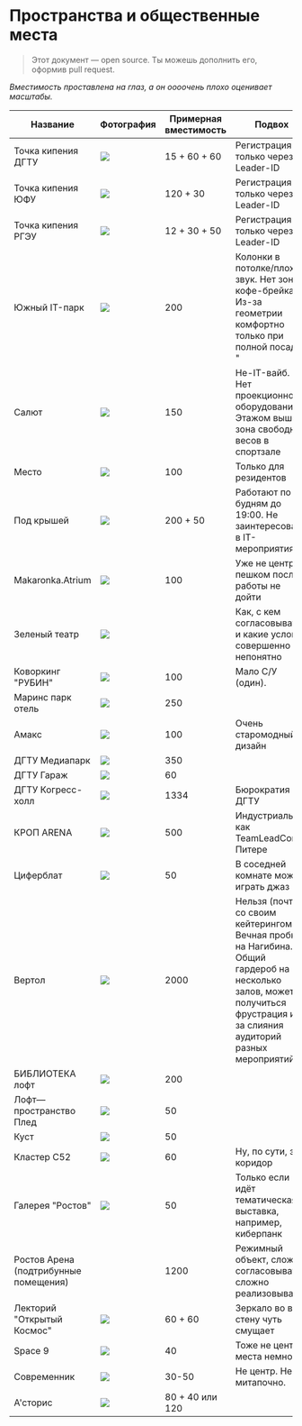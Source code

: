 # Пространства и общественные места
> Этот документ — open source. Ты можешь дополнить его, оформив pull request.

 *Вместимость проставлена на глаз, а он оооочень плохо оценивает масштабы.*
 
| Название  |Фотография   |Примерная вместимость   |Подвох   | Ссылка  |
| ------------ | ------------ | ------------ | ------------ | ------------ |
|Точка кипения ДГТУ|[![](https://sun9-60.userapi.com/c851428/v851428011/12cd30/-C2Amek1ciw.jpg)](https://sun9-60.userapi.com/c851428/v851428011/12cd30/-C2Amek1ciw.jpg)|15 + 60 + 60 |Регистрация только через Leader-ID |https://vk.com/club181997642 |
|Точка кипения ЮФУ|[![](https://admin.leader-id.ru/files/point_hall_image/239/239.png?h=44a4af167739b2b9a03d2bbc07642086)](https://admin.leader-id.ru/files/point_hall_image/239/239.png?h=44a4af167739b2b9a03d2bbc07642086)|120 + 30 |Регистрация только через Leader-ID |https://vk.com/tksfedu |
|Точка кипения РГЭУ |[![](https://sun9-26.userapi.com/c858024/v858024828/b1f7f/MFg8AydA-tI.jpg)](https://sun9-26.userapi.com/c858024/v858024828/b1f7f/MFg8AydA-tI.jpg)|12 + 30 + 50 |Регистрация только через Leader-ID |https://vk.com/public187676696 |
|Южный IT-парк |[![](https://scontent-arn2-1.xx.fbcdn.net/v/t1.0-9/51457120_1478473545627037_5523626103580655616_o.jpg?_nc_cat=111&_nc_oc=AQkOTJ4eRqcicUhcjtkjL0GP_Z4TSflfkYYEJD4bc8XtnaiP9OnJrHIAyL1zh7pgG8g&_nc_ht=scontent-arn2-1.xx&oh=56b5fbf1ef8c334e422a6ffc785d8e4b&oe=5E1B1AE3)](https://scontent-arn2-1.xx.fbcdn.net/v/t1.0-9/51457120_1478473545627037_5523626103580655616_o.jpg?_nc_cat=111&_nc_oc=AQkOTJ4eRqcicUhcjtkjL0GP_Z4TSflfkYYEJD4bc8XtnaiP9OnJrHIAyL1zh7pgG8g&_nc_ht=scontent-arn2-1.xx&oh=56b5fbf1ef8c334e422a6ffc785d8e4b&oe=5E1B1AE3)|200 |Колонки в потолке/плохой звук. Нет зоны кофе-брейка. Из-за геометрии комфортно только при полной посадке "|https://vk.com/southitpark |
|Салют |[![](https://sun9-44.userapi.com/c851216/v851216965/1b51a4/fsTcGo8AgE4.jpg)](https://sun9-44.userapi.com/c851216/v851216965/1b51a4/fsTcGo8AgE4.jpg)|150 |Не-IT-вайб. Нет проекционного оборудования. Этажом выше зона свободных весов в спортзале |https://vk.com/salutspace |
|Место |[![](https://irs2.4sqi.net/img/general/width960/11722090_WIHEWIsepvW2bguHt4bSDYXw_IYKSCxNF9a0V4LREGE.jpg)](https://irs2.4sqi.net/img/general/width960/11722090_WIHEWIsepvW2bguHt4bSDYXw_IYKSCxNF9a0V4LREGE.jpg)|100 |Только для резидентов |https://vk.com/mestocc |
|Под крышей |[![](https://static.smartafisha.ru/photo/hall/25/30/25309.jpg)](https://static.smartafisha.ru/photo/hall/25/30/25309.jpg)|200 + 50 |Работают по будням до 19:00. Не заинтересованы в IT-мероприятиях | https://vk.com/coworking_undertheroof |
|Makaronka.Atrium |[![](https://sun9-8.userapi.com/c851236/v851236097/1d04c4/RIEAmNOKbqY.jpg)](https://sun9-8.userapi.com/c851236/v851236097/1d04c4/RIEAmNOKbqY.jpg)|100 |Уже не центр, пешком после работы не дойти |https://vk.com/makaratrium |
|Зеленый театр |[![](https://privet-rostov.ru/uploads/posts/2019-08/thumbs/1566477402_tele2_fest_kino-1.jpg)](https://privet-rostov.ru/uploads/posts/2019-08/thumbs/1566477402_tele2_fest_kino-1.jpg)||Как, с кем согласовывать и какие условия совершенно непонятно| |
|Коворкинг "РУБИН" |[![](https://sun9-25.userapi.com/c853424/v853424445/11a051/PgQn8po_IyQ.jpg)](https://sun9-25.userapi.com/c853424/v853424445/11a051/PgQn8po_IyQ.jpg)|100 |Мало С/У (один). |https://www.facebook.com/rubin61.ru/ |
|Маринс парк отель |[![](https://www.rostovhotel.ru/upload/resize_cache/iblock/fe0/1162_775_1/7.jpg)](https://www.rostovhotel.ru/upload/resize_cache/iblock/fe0/1162_775_1/7.jpg)|250| |https://marinsparkhotels.ru/rostov/rooms |
|Амакс |[![](https://q-xx.bstatic.com/images/hotel/max1024x768/119/11957671.jpg)](https://q-xx.bstatic.com/images/hotel/max1024x768/119/11957671.jpg)|100 |Очень старомодный дизайн |https://rostov-on-don.amaks-hotels.ru/ |
|ДГТУ Медиапарк |[![](https://sun9-58.userapi.com/c841528/v841528986/1db18/8vZJRKE4U1U.jpg)](https://sun9-58.userapi.com/c841528/v841528986/1db18/8vZJRKE4U1U.jpg)|350 | |http://mediapark.pro/ |
|ДГТУ Гараж |[![](https://sun9-30.userapi.com/c853520/v853520954/178ea/lnlT-WP9JHo.jpg)](https://sun9-30.userapi.com/c853520/v853520954/178ea/lnlT-WP9JHo.jpg)|60 | |https://vk.com/garazh.space |
|ДГТУ Когресс-холл |[![](https://big-rostov.ru/wp-content/uploads/2017/11/09_AD6I0088-1024x682.jpg)](https://big-rostov.ru/wp-content/uploads/2017/11/09_AD6I0088-1024x682.jpg)|1334 |Бюрократия ДГТУ |https://vk.com/congresshalldstu |
|КРОП ARENA |[![](https://sun9-19.userapi.com/c856128/v856128982/ee05b/2ld9KxGM0FI.jpg)](https://sun9-19.userapi.com/c856128/v856128982/ee05b/2ld9KxGM0FI.jpg)|500 |Индустриально, как TeamLeadConf в Питере |https://vk.com/arenadon |
|Циферблат |[![](https://sun9-24.userapi.com/c849424/v849424171/17a307/8WaL8zDpJzk.jpg)](https://sun9-24.userapi.com/c849424/v849424171/17a307/8WaL8zDpJzk.jpg)|50 |В соседней комнате может играть джаз |https://vk.com/ziferblatrnd |
|Вертол |[![](https://sun9-48.userapi.com/c836137/v836137147/7a02/yyBg-bCMK10.jpg)](https://sun9-48.userapi.com/c836137/v836137147/7a02/yyBg-bCMK10.jpg)|2000 |Нельзя (почти) со своим кейтерингом. Вечная пробка на Нагибина. Общий гардероб на несколько залов, может получиться фрустрация из-за слияния аудиторий разных мероприятий |https://www.donexpocentre.ru/ru/ |
|БИБЛИОТЕКА лофт |[![](https://sun9-60.userapi.com/c846418/v846418651/adbca/zoNPAmrCyfY.jpg)](https://sun9-60.userapi.com/c846418/v846418651/adbca/zoNPAmrCyfY.jpg)|200 | |https://vk.com/biblioteka_loft |
|Лофт—пространство Плед |[![](https://static.tildacdn.com/tild3466-6565-4133-b166-396562333266/AVB_3445-min.jpg)](https://static.tildacdn.com/tild3466-6565-4133-b166-396562333266/AVB_3445-min.jpg)|50 | |http://loftpled.ru/ |
|Куст |[![](https://sun9-63.userapi.com/c846523/v846523150/10473f/73YfSL5b5cI.jpg)](https://sun9-63.userapi.com/c846523/v846523150/10473f/73YfSL5b5cI.jpg)|50 | |https://vk.com/kust_studio |
|Кластер C52 |[![](https://sun9-40.userapi.com/c317623/v317623382/26cd/8UTBAKxZkT0.jpg)](https://sun9-40.userapi.com/c317623/v317623382/26cd/8UTBAKxZkT0.jpg)|60 |Ну, по сути, это коридор |https://vk.com/c52space |
|Галерея "Ростов" |[![](https://sun9-50.userapi.com/c855228/v855228631/20747/oVedHmbtxdA.jpg)](https://sun9-50.userapi.com/c855228/v855228631/20747/oVedHmbtxdA.jpg)|50 |Только если идёт тематическая выставка, например, киберпанк |https://vk.com/rostov.gallery |
|Ростов Арена (подтрибунные помещения)| |1200 |Режимный объект, сложно согласовывать, сложно реализовывать. | |
|Лекторий "Открытый Космос" |[![](https://scontent-arn2-2.cdninstagram.com/vp/88a4925df11521ba09d3ac2ddb7657fd/5E5103C6/t51.2885-15/sh0.08/e35/s640x640/71141634_2519543271496441_4319676250946072722_n.jpg?_nc_ht=scontent-arn2-2.cdninstagram.com&_nc_cat=101)](https://scontent-arn2-2.cdninstagram.com/vp/88a4925df11521ba09d3ac2ddb7657fd/5E5103C6/t51.2885-15/sh0.08/e35/s640x640/71141634_2519543271496441_4319676250946072722_n.jpg?_nc_ht=scontent-arn2-2.cdninstagram.com&_nc_cat=101)|60 + 60 |Зеркало во всю стену чуть смущает |https://vk.com/ospacepro |
|Space 9 |[![](https://437e81e1-5ed1-4d53-bed7-e6f8d97dcc9b.selcdn.net/2f/9e/13/abf3a5280ab68a08746474608b6271e56b/417x282/uk2gpknzbtgv8syonop.png)](https://437e81e1-5ed1-4d53-bed7-e6f8d97dcc9b.selcdn.net/2f/9e/13/abf3a5280ab68a08746474608b6271e56b/417x282/uk2gpknzbtgv8syonop.png)|40 |Тоже не центр и места немного |https://www.instagram.com/space9_rostov/ |
|Современник |[![](https://scontent-arn2-2.cdninstagram.com/vp/925650c0ffdb6ea0c0d5b716da72f017/5E41AAD5/t51.2885-15/sh0.08/e35/s640x640/69897968_264500794506659_2632225505104361831_n.jpg?_nc_ht=scontent-arn2-2.cdninstagram.com&_nc_cat=111)](https://scontent-arn2-2.cdninstagram.com/vp/925650c0ffdb6ea0c0d5b716da72f017/5E41AAD5/t51.2885-15/sh0.08/e35/s640x640/69897968_264500794506659_2632225505104361831_n.jpg?_nc_ht=scontent-arn2-2.cdninstagram.com&_nc_cat=111)|30-50|Не центр. Не митапочно. |https://www.instagram.com/sovremennik.rnd/ |
|А'сторис|[![](https://sun9-45.userapi.com/c858336/v858336081/12f0f5/Lb086FEqc0A.jpg)](https://sun9-45.userapi.com/c858336/v858336081/12f0f5/Lb086FEqc0A.jpg)|80 + 40 или 120 | |https://www.instagram.com/a_storis_rnd/ |
